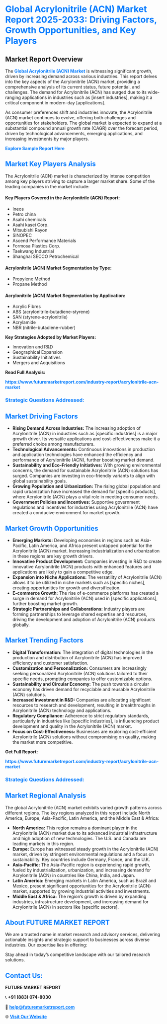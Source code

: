<h1 style="color: #007BFF;">Global Acrylonitrile (ACN) Market Report 2025-2033: Driving Factors, Growth Opportunities, and Key Players</h1>

<section id="overview">
<h2>Market Report Overview</h2>
<p>The <a href="https://www.futuremarketreport.com/industry-report/acrylonitrile-acn-market" style="color: #007BFF; text-decoration: none;"><strong>Global Acrylonitrile (ACN) Market</strong></a> is witnessing significant growth, driven by increasing demand across various industries. This report delves into the key aspects of the Acrylonitrile (ACN) market, providing a comprehensive analysis of its current status, future potential, and challenges. The demand for Acrylonitrile (ACN) has surged due to its wide-ranging applications in industries such as [insert industries], making it a critical component in modern-day [applications].</p>
<p>As consumer preferences shift and industries innovate, the Acrylonitrile (ACN) market continues to evolve, offering both challenges and opportunities for stakeholders. The global market is expected to expand at a substantial compound annual growth rate (CAGR) over the forecast period, driven by technological advancements, emerging applications, and increasing investments by major players.</p>
</section>

<section id="overview">
<p><a href="https://www.futuremarketreport.com/request-sample/reportId=63082" style="color: #007BFF; text-decoration: none;"><strong>Explore Sample Report Here</strong></a></p>
</section>

<section id="key-players">
<h2 style="color: #007BFF;">Market Key Players Analysis</h2>
<p>The Acrylonitrile (ACN) market is characterized by intense competition among key players striving to capture a larger market share. Some of the leading companies in the market include:</p>
<h4>Key Players Covered in the Acrylonitrile (ACN) Report:</h4>
<ul><li>Ineos</li><li>Petro china</li><li>Asahi chemicals</li><li>Asahi kasei Corp.</li><li>Mitsubishi Rayon</li><li>SINOPEC</li><li>Ascend Performance Materials</li><li>Formosa Plastics Corp.</li><li>Taekwang Industrial</li><li>Shanghai SECCO Petrochemical</li></ul>
<h4>Acrylonitrile (ACN) Market Segmentation by Type:</h4>
<ul><li>Propylene Method</li><li>Propane Method</li></ul>

<h4>Acrylonitrile (ACN) Market Segmentation by Application:</h4>
<ul><li>Acrylic Fibres</li><li>ABS (acrylonitrile-butadiene-styrene)</li><li>SAN (styrene-acrylonitrile)</li><li>Acrylamide</li><li>NBR (nitrile-butadiene-rubber)</li></ul>
<p><strong>Key Strategies Adopted by Market Players:</strong></p>
<ul>
<li>Innovation and R&D</li>
<li>Geographical Expansion</li>
<li>Sustainability Initiatives</li>
<li>Mergers and Acquisitions</li>
</ul>
</section>

<section>
<p><strong>Read Full Analysis: </strong></p><a href="https://www.futuremarketreport.com/industry-report/acrylonitrile-acn-market" style="color: #007BFF; text-decoration: none;"><strong>https://www.futuremarketreport.com/industry-report/acrylonitrile-acn-market</strong></a>
<h3 style="color: #007BFF;">Strategic Questions Addressed:</h3>
</section>

<section id="driving-factors">
<h2 style="color: #007BFF;">Market Driving Factors</h2>
<ul>
<li><strong>Rising Demand Across Industries:</strong> The increasing adoption of Acrylonitrile (ACN) in industries such as [specific industries] is a major growth driver. Its versatile applications and cost-effectiveness make it a preferred choice among manufacturers.</li>
<li><strong>Technological Advancements:</strong> Continuous innovations in production and application technologies have enhanced the efficiency and performance of Acrylonitrile (ACN), further boosting market demand.</li>
<li><strong>Sustainability and Eco-Friendly Initiatives:</strong> With growing environmental concerns, the demand for sustainable Acrylonitrile (ACN) solutions has surged. Companies are investing in eco-friendly variants to align with global sustainability goals.</li>
<li><strong>Growing Population and Urbanization:</strong> The rising global population and rapid urbanization have increased the demand for [specific products], where Acrylonitrile (ACN) plays a vital role in meeting consumer needs.</li>
<li><strong>Government Policies and Incentives:</strong> Supportive government regulations and incentives for industries using Acrylonitrile (ACN) have created a conducive environment for market growth.</li>
</ul>
</section>

<section id="growth-opportunities">
<h2 style="color: #007BFF;">Market Growth Opportunities</h2>
<ul>
<li><strong>Emerging Markets:</strong> Developing economies in regions such as Asia-Pacific, Latin America, and Africa present untapped potential for the Acrylonitrile (ACN) market. Increasing industrialization and urbanization in these regions are key growth drivers.</li>
<li><strong>Innovative Product Development:</strong> Companies investing in R&D to create innovative Acrylonitrile (ACN) products with enhanced features and applications are likely to gain a competitive edge.</li>
<li><strong>Expansion into Niche Applications:</strong> The versatility of Acrylonitrile (ACN) allows it to be utilized in niche markets such as [specific niches], creating opportunities for growth and diversification.</li>
<li><strong>E-commerce Growth:</strong> The rise of e-commerce platforms has created a surge in demand for Acrylonitrile (ACN) used in [specific applications], further boosting market growth.</li>
<li><strong>Strategic Partnerships and Collaborations:</strong> Industry players are forming partnerships to leverage shared expertise and resources, driving the development and adoption of Acrylonitrile (ACN) products globally.</li>
</ul>
</section>

<section id="trending-factors">
<h2 style="color: #007BFF;">Market Trending Factors</h2>
<ul>
<li><strong>Digital Transformation:</strong> The integration of digital technologies in the production and distribution of Acrylonitrile (ACN) has improved efficiency and customer satisfaction.</li>
<li><strong>Customization and Personalization:</strong> Consumers are increasingly seeking personalized Acrylonitrile (ACN) solutions tailored to their specific needs, prompting companies to offer customizable options.</li>
<li><strong>Sustainability and Circular Economy:</strong> The push towards a circular economy has driven demand for recyclable and reusable Acrylonitrile (ACN) solutions.</li>
<li><strong>Increased Investment in R&D:</strong> Companies are allocating significant resources to research and development, resulting in breakthroughs in Acrylonitrile (ACN) technology and applications.</li>
<li><strong>Regulatory Compliance:</strong> Adherence to strict regulatory standards, particularly in industries like [specific industries], is influencing product development and quality in the Acrylonitrile (ACN) market.</li>
<li><strong>Focus on Cost-Effectiveness:</strong> Businesses are exploring cost-efficient Acrylonitrile (ACN) solutions without compromising on quality, making the market more competitive.</li>
</ul>
</section>

<section>
<p><strong>Get Full Report: </strong></p><a href="https://www.futuremarketreport.com/industry-report/acrylonitrile-acn-market" style="color: #007BFF; text-decoration: none;"><strong>https://www.futuremarketreport.com/industry-report/acrylonitrile-acn-market</strong></a>
<h3 style="color: #007BFF;">Strategic Questions Addressed:</h3>
</section>


<section id="regional-analysis">
<h2 style="color: #007BFF;">Market Regional Analysis</h2>
<p>The global Acrylonitrile (ACN) market exhibits varied growth patterns across different regions. The key regions analyzed in this report include North America, Europe, Asia-Pacific, Latin America, and the Middle East & Africa:</p>
<ul>
<li><strong>North America:</strong> This region remains a dominant player in the Acrylonitrile (ACN) market due to its advanced industrial infrastructure and high adoption of new technologies. The U.S. and Canada are leading markets in this region.</li>
<li><strong>Europe:</strong> Europe has witnessed steady growth in the Acrylonitrile (ACN) market, driven by stringent environmental regulations and a focus on sustainability. Key countries include Germany, France, and the U.K.</li>
<li><strong>Asia-Pacific:</strong> The Asia-Pacific region is experiencing rapid growth, fueled by industrialization, urbanization, and increasing demand for Acrylonitrile (ACN) in countries like China, India, and Japan.</li>
<li><strong>Latin America:</strong> Emerging markets in Latin America, such as Brazil and Mexico, present significant opportunities for the Acrylonitrile (ACN) market, supported by growing industrial activities and investments.</li>
<li><strong>Middle East & Africa:</strong> The region’s growth is driven by expanding industries, infrastructure development, and increasing demand for Acrylonitrile (ACN) in sectors like [specific sectors].</li>
</ul>
</section>

<footer>
<h2 style="color: #007BFF;">About FUTURE MARKET REPORT</h2>
<p>We are a trusted name in market research and advisory services, delivering actionable insights and strategic support to businesses across diverse industries. Our expertise lies in offering:</p>

<p>Stay ahead in today’s competitive landscape with our tailored research solutions.</p>

<h2 style="color: #007BFF;">Contact Us:</h2>
<p><strong>FUTURE MARKET REPORT</strong></p>
<p>📞 <strong>+91 (883) 074-8030</strong></p>
<p>📧 <strong><a href="mailto:help@futuremarketreport.com" style="color: #007BFF;">help@futuremarketreport.com</a></strong></p>
<p>🌐 <strong><a href="https://www.futuremarketreport.com/" style="color: #007BFF;">Visit Our Website</a></strong></p>
</footer>